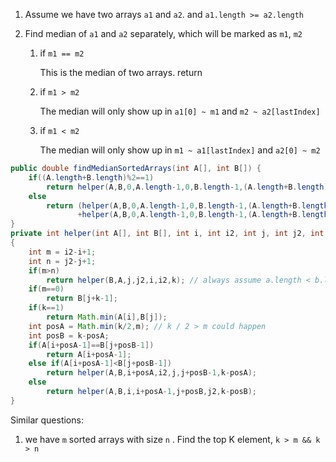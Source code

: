 1. Assume we have two arrays `a1` and `a2`. and `a1.length >= a2.length`

2. Find median of `a1` and `a2` separately, which will be marked as `m1`, `m2`

   1. if `m1 == m2`

      This is the median of two arrays. return

   2. if `m1 > m2`

      The median will only show up in `a1[0] ~ m1` and `m2 ~ a2[lastIndex]`

   3. if `m1 < m2`

      The median will only show up in `m1 ~ a1[lastIndex]` and `a2[0] ~ m2`

```java
public double findMedianSortedArrays(int A[], int B[]) {  
    if((A.length+B.length)%2==1)  
        return helper(A,B,0,A.length-1,0,B.length-1,(A.length+B.length)/2+1);  
    else  
        return (helper(A,B,0,A.length-1,0,B.length-1,(A.length+B.length)/2)    
               +helper(A,B,0,A.length-1,0,B.length-1,(A.length+B.length)/2+1))/2.0;  
}  
private int helper(int A[], int B[], int i, int i2, int j, int j2, int k)  
{  
    int m = i2-i+1;  
    int n = j2-j+1;  
    if(m>n)  
        return helper(B,A,j,j2,i,i2,k); // always assume a.length < b.length 
    if(m==0)  
        return B[j+k-1];  
    if(k==1)  
        return Math.min(A[i],B[j]);  
    int posA = Math.min(k/2,m); // k / 2 > m could happen
    int posB = k-posA;  
    if(A[i+posA-1]==B[j+posB-1])  
        return A[i+posA-1];  
    else if(A[i+posA-1]<B[j+posB-1])  
        return helper(A,B,i+posA,i2,j,j+posB-1,k-posA);  
    else  
        return helper(A,B,i,i+posA-1,j+posB,j2,k-posB);  
}  
```



Similar questions:

1. we have `m` sorted arrays with size `n` . Find the top K element, `k > m && k > n`

   ​